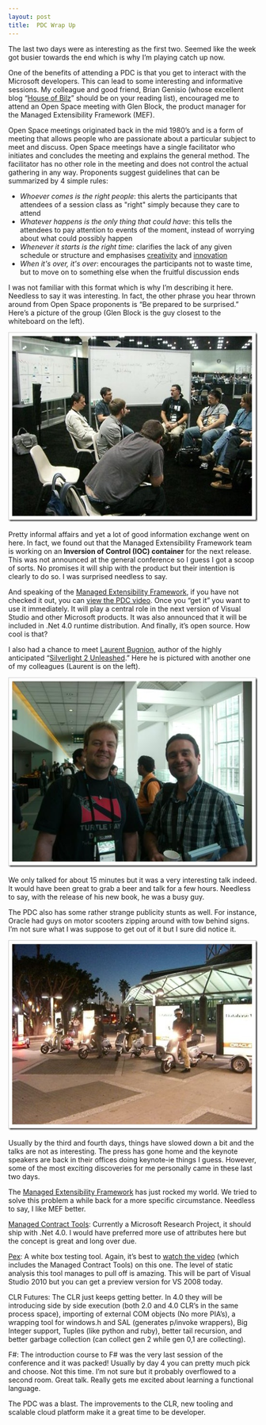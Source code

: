```yaml
---
layout: post
title:  PDC Wrap Up
---
```

The last two days were as interesting as the first two. Seemed like the week got busier towards the end which is why I’m playing catch up now.

One of the benefits of attending a PDC is that you get to interact with the Microsoft developers. This can lead to some interesting and informative sessions. My colleague and good friend, Brian Genisio (whose excellent blog “[House of Bilz](http://brian.genisio.org/)” should be on your reading list), encouraged me to attend an Open Space meeting with Glen Block, the product manager for the Managed Extensibility Framework (MEF).

Open Space meetings originated back in the mid 1980’s and is a form of meeting that allows people who are passionate about a particular subject to meet and discuss. Open Space meetings have a single facilitator who initiates and concludes the meeting and explains the general method. The facilitator has no other role in the meeting and does not control the actual gathering in any way. Proponents suggest guidelines that can be summarized by 4 simple rules:

  * _Whoever comes is the right people_: this alerts the participants that attendees of a session class as "right" simply because they care to attend 
  * _Whatever happens is the only thing that could have_: this tells the attendees to pay attention to events of the moment, instead of worrying about what could possibly happen 
  * _Whenever it starts is the right time_: clarifies the lack of any given schedule or structure and emphasises [creativity](http://en.wikipedia.org/wiki/Creativity) and [innovation](http://en.wikipedia.org/wiki/Innovation)
  * _When it's over, it's over_: encourages the participants not to waste time, but to move on to something else when the fruitful discussion ends 

I was not familiar with this format which is why I’m describing it here. Needless to say it was interesting. In fact, the other phrase you hear thrown around from Open Space proponents is “Be prepared to be surprised.” Here’s a picture of the group (Glen Block is the guy closest to the whiteboard on the left).

![MEF heads discussing the Managed Extensiblity Framework](/cdn/images/blog/PDCWrapUp_D83E/openspace.jpg)

Pretty informal affairs and yet a lot of good information exchange went on here. In fact, we found out that the Managed Extensibility Framework team is working on an **Inversion of Control (IOC) container** for the next release. This was not announced at the general conference so I guess I got a scoop of sorts. No promises it will ship with the product but their intention is clearly to do so. I was surprised needless to say.

And speaking of the [Managed Extensibility Framework](http://www.google.com/url?sa=t&source=web&ct=res&cd=3&url=http%3A%2F%2Fcode.msdn.microsoft.com%2Fmef&ei=vRsOSdGQJ4qOwQGfl7ly&usg=AFQjCNG8E7EMABnQwfyFkLkHT6rTeO2VYQ&sig2=FeLWqaw9jsAJpFlmcVa75g), if you have not checked it out, you can [view the PDC video](http://mschnlnine.vo.llnwd.net/d1/pdc08/WMV-HQ/TL33.wmv). Once you “get it” you want to use it immediately. It will play a central role in the next version of Visual Studio and other Microsoft products. It was also announced that it will be included in .Net 4.0 runtime distribution. And finally, it’s open source. How cool is that?

I also had a chance to meet [Laurent Bugnion](http://www.galasoft.ch/), author of the highly anticipated “[Silverlight 2 Unleashed](http://www.amazon.com/Silverlight-2-Unleashed-Laurent-Bugnion/dp/0672330148/ref=sr_1_2?ie=UTF8&s=books&qid=1225659313&sr=1-2).” Here he is pictured with another one of my colleagues (Laurent is on the left).

![lb](/cdn/images/blog/PDCWrapUp_D83E/lb.jpg)

We only talked for about 15 minutes but it was a very interesting talk indeed. It would have been great to grab a beer and talk for a few hours. Needless to say, with the release of his new book, he was a busy guy.

The PDC also has some rather strange publicity stunts as well. For instance, Oracle had guys on motor scooters zipping around with tow behind signs. I’m not sure what I was suppose to get out of it but I sure did notice it.

![oracle scooters](/cdn/images/blog/PDCWrapUp_D83E/oracle.jpg)

Usually by the third and fourth days, things have slowed down a bit and the talks are not as interesting. The press has gone home and the keynote speakers are back in their offices doing keynote-ie things I guess. However, some of the most exciting discoveries for me personally came in these last two days.

The [Managed Extensibility Framework](http://code.msdn.microsoft.com/mef) has just rocked my world. We tried to solve this problem a while back for a more specific circumstance. Needless to say, I like MEF better.

[Managed Contract Tools](http://research.microsoft.com/research/downloads/Details/4ed7dd5f-490b-489e-8ca8-109324279968/Details.aspx): Currently a Microsoft Research Project, it should ship with .Net 4.0. I would have preferred more use of attributes here but the concept is great and long over due.

[Pex](http://research.microsoft.com/research/downloads/Details/d2279651-851f-4d7a-bf05-16fd7eb26559/Details.aspx): A white box testing tool. Again, it’s best to [watch the video](http://mschnlnine.vo.llnwd.net/d1/pdc08/WMV-HQ/TL51.wmv) (which includes the Managed Contract Tools) on this one. The level of static analysis this tool manages to pull off is amazing. This will be part of Visual Studio 2010 but you can get a preview version for VS 2008 today.

CLR Futures: The CLR just keeps getting better. In 4.0 they will be introducing side by side execution (both 2.0 and 4.0 CLR’s in the same process space), importing of external COM objects (No more PIA’s), a wrapping tool for windows.h and SAL (generates p/invoke wrappers), Big Integer support, Tuples (like python and ruby), better tail recursion, and better garbage collection (can collect gen 2 while gen 0,1 are collecting).

F#: The introduction course to F# was the very last session of the conference and it was packed! Usually by day 4 you can pretty much pick and choose. Not this time. I’m not sure but it probably overflowed to a second room. Great talk. Really gets me excited about learning a functional language.

The PDC was a blast. The improvements to the CLR, new tooling and scalable cloud platform make it a great time to be developer.
